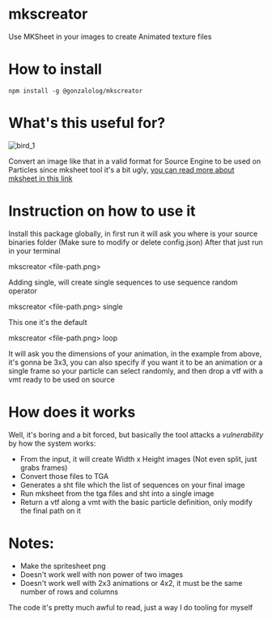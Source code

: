 # mkscreator
Use MKSheet in your images to create Animated texture files

# How to install
```
npm install -g @gonzalolog/mkscreator
```

# What's this useful for?
![bird_1](https://github.com/gonzalologorg/mkscreator/assets/7375225/3dae837d-8ec2-410f-b41e-c74d508a387f)

Convert an image like that in a valid format for Source Engine to be used on Particles since mksheet tool it's a bit ugly, [you can read more about mksheet in this link](https://developer.valvesoftware.com/wiki/Animated_Particles)

# Instruction on how to use it

Install this package globally, in first run it will ask you where is your source binaries folder (Make sure to modify or delete config.json)
After that just run in your terminal

mkscreator <file-path.png>

Adding single, will create single sequences to use sequence random operator

mkscreator <file-path.png> single

This one it's the default

mkscreator <file-path.png> loop

It will ask you the dimensions of your animation, in the example from above, it's gonna be 3x3, you can also specify if you want it to be an animation or a single frame so your particle can select randomly, and then drop a vtf with a vmt ready to be used on source

# How does it works

Well, it's boring and a bit forced, but basically the tool attacks a _vulnerability_ by how the system works:

- From the input, it will create Width x Height images (Not even split, just grabs frames)
- Convert those files to TGA
- Generates a sht file which the list of sequences on your final image
- Run mksheet from the tga files and sht into a single image
- Return a vtf along a vmt with the basic particle definition, only modify the final path on it

# Notes:

- Make the spritesheet png
- Doesn't work well with non power of two images
- Doesn't work well with 2x3 animations or 4x2, it must be the same number of rows and columns

The code it's pretty much awful to read, just a way I do tooling for myself
